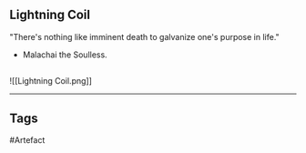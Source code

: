## Lightning Coil
"There's nothing like imminent death
to galvanize one's purpose in life."
- Malachai the Soulless.
## 
![[Lightning Coil.png]]

---
## Tags
#Artefact
